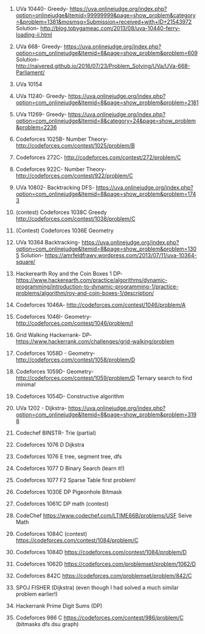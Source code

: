 1.	UVa 10440- Greedy- https://uva.onlinejudge.org/index.php?option=onlinejudge&Itemid=99999999&page=show_problem&category=&problem=1381&mosmsg=Submission+received+with+ID+21543972
Solution-  http://blog.tobygameac.com/2013/08/uva-10440-ferry-loading-ii.html

2. UVa 668- Greedy- https://uva.onlinejudge.org/index.php?option=com_onlinejudge&Itemid=8&page=show_problem&problem=609
Solution- http://naivered.github.io/2016/07/23/Problem_Solving/UVa/UVa-668-Parliament/

3. UVa 10154

4. UVa 11240- Greedy- https://uva.onlinejudge.org/index.php?option=com_onlinejudge&Itemid=8&page=show_problem&problem=2181

5. UVa 11269- Greedy- https://uva.onlinejudge.org/index.php?option=com_onlinejudge&Itemid=8&category=24&page=show_problem&problem=2236

6. Codeforces 1025B- Number Theory- http://codeforces.com/contest/1025/problem/B

7. Codeforces 272C- http://codeforces.com/contest/272/problem/C

8. Codeforces 922C- Number Theory- http://codeforces.com/contest/922/problem/C

9. UVa 10802- Backtracking DFS- https://uva.onlinejudge.org/index.php?option=com_onlinejudge&Itemid=8&page=show_problem&problem=1743

10. (contest) Codeforces 1038C Greedy http://codeforces.com/contest/1038/problem/C

11. (Contest) Codeforces 1036E Geometry 

12. UVa 10364 Backtracking- https://uva.onlinejudge.org/index.php?option=com_onlinejudge&Itemid=8&page=show_problem&problem=1305
Solution- https://amrfeldfrawy.wordpress.com/2013/07/11/uva-10364-square/

13. Hackerearth Roy and the Coin Boxes 1 DP- https://www.hackerearth.com/practice/algorithms/dynamic-programming/introduction-to-dynamic-programming-1/practice-problems/algorithm/roy-and-coin-boxes-1/description/

14. Codeforces 1046A- http://codeforces.com/contest/1046/problem/A

15. Codeforces 1046I- Geometry- http://codeforces.com/contest/1046/problem/I

16. Grid Walking Hackerrank- DP- https://www.hackerrank.com/challenges/grid-walking/problem

17. Codeforces 1058D - Geometry- http://codeforces.com/contest/1058/problem/D

18. Codeforces 1059D- Geometry- http://codeforces.com/contest/1059/problem/D
	Ternary search to find minima!
19. Codeforces 1054D- Constructive algorithm

20. UVa 1202 - Dijkstra- https://uva.onlinejudge.org/index.php?option=com_onlinejudge&Itemid=8&page=show_problem&problem=3198

21. Codechef BINSTR- Trie (partial)

22. Codeforces 1076 D Dijkstra

23. Codeforces 1076 E tree, segment tree, dfs

24. Codeforces 1077 D Binary Search (learn it!)

25. Codeforces 1077 F2 Sparse Table first problem!

26. Codeforces 1030E DP Pigeonhole Bitmask

27. Codeforces 1061C DP math (contest)

28. CodeChef https://www.codechef.com/LTIME66B/problems/USF Seive Math

29. Codeforces 1084C (contest) https://codeforces.com/contest/1084/problem/C

30. Codeforces 1084D https://codeforces.com/contest/1084/problem/D

31. Codeforces 1062D https://codeforces.com/problemset/problem/1062/D

32. Codeforces 842C https://codeforces.com/problemset/problem/842/C

33. SPOJ FISHER (Dijkstra) (even though I had solved a much similar problem earlier!)

34. Hackerrank Prime Digit Sums (DP)

35. Codeforces 986 C https://codeforces.com/contest/986/problem/C (bitmasks dfs dsu graph)